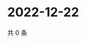 # 2022-12-22

共 0 条

<!-- BEGIN WEIBO -->
<!-- 最后更新时间 Thu Dec 22 2022 20:08:19 GMT+0800 (China Standard Time) -->

<!-- END WEIBO -->
